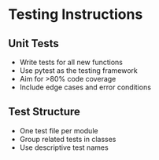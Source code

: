 # Testing Instructions

## Unit Tests
- Write tests for all new functions
- Use pytest as the testing framework
- Aim for >80% code coverage
- Include edge cases and error conditions

## Test Structure
- One test file per module
- Group related tests in classes
- Use descriptive test names
